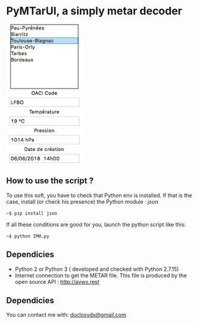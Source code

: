 # PyMTarUI, a simply metar decoder 
![Screen](doc/screen.png)

## How to use the script ?

To use this soft, you have to check that Python env is installed.
If that is the case, install (or check his presence) the Python module : *json*
```console
~$ pip install json
```

If all these conditions are good for you, launch the python script like this:
```console
~$ python IMH.py
```
## Dependicies 

* Python 2 or Python 3 ( developed and checked with Python 2.7.15)
* Internet connection to get the METAR file. This file is produced by the open source API : http://avwx.rest

## Dependicies 

You can contact me with: duclosydx@gmail.com
